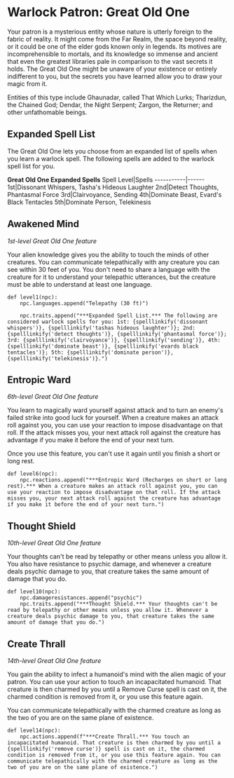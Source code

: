 # Warlock Patron: Great Old One
Your patron is a mysterious entity whose nature is utterly foreign to the fabric of reality. It might come from the Far Realm, the space beyond reality, or it could be one of the elder gods known only in legends. Its motives are incomprehensible to mortals, and its knowledge so immense and ancient that even the greatest libraries pale in comparison to the vast secrets it holds. The Great Old One might be unaware of your existence or entirely indifferent to you, but the secrets you have learned allow you to draw your magic from it.

Entities of this type include Ghaunadar, called That Which Lurks; Tharizdun, the Chained God; Dendar, the Night Serpent; Zargon, the Returner; and other unfathomable beings.

## Expanded Spell List
The Great Old One lets you choose from an expanded list of spells when you learn a warlock spell. The following spells are added to the warlock spell list for you.

**Great Old One Expanded Spells**
Spell Level|Spells
-----------|------
1st|Dissonant Whispers, Tasha's Hideous Laughter
2nd|Detect Thoughts, Phantasmal Force
3rd|Clairvoyance, Sending
4th|Dominate Beast, Evard's Black Tentacles
5th|Dominate Person, Telekinesis

## Awakened Mind
*1st-level Great Old One feature*

Your alien knowledge gives you the ability to touch the minds of other creatures. You can communicate telepathically with any creature you can see within 30 feet of you. You don't need to share a language with the creature for it to understand your telepathic utterances, but the creature must be able to understand at least one language.

```
def level1(npc):
    npc.languages.append("Telepathy (30 ft)")

    npc.traits.append("***Expanded Spell List.*** The following are considered warlock spells for you: 1st: {spelllinkify('dissonant whispers')}, {spelllinkify('tashas hideous laughter')}; 2nd: {spelllinkify('detect thoughts')}, {spelllinkify('phantasmal force')}; 3rd: {spelllinkify('clairvoyance')}, {spelllinkify('sending')}, 4th: {spelllinkify('dominate beast')}, {spelllinkify('evards black tentacles')}; 5th: {spelllinkify('dominate person')}, {spelllinkify('telekinesis')}.") 
```

## Entropic Ward
*6th-level Great Old One feature*

You learn to magically ward yourself against attack and to turn an enemy's failed strike into good luck for yourself. When a creature makes an attack roll against you, you can use your reaction to impose disadvantage on that roll. If the attack misses you, your next attack roll against the creature has advantage if you make it before the end of your next turn.

Once you use this feature, you can't use it again until you finish a short or long rest.

```
def level6(npc):
    npc.reactions.append("***Entropic Ward (Recharges on short or long rest).*** When a creature makes an attack roll against you, you can use your reaction to impose disadvantage on that roll. If the attack misses you, your next attack roll against the creature has advantage if you make it before the end of your next turn.")
```

## Thought Shield
*10th-level Great Old One feature*

Your thoughts can't be read by telepathy or other means unless you allow it. You also have resistance to psychic damage, and whenever a creature deals psychic damage to you, that creature takes the same amount of damage that you do.

```
def level10(npc):
    npc.damageresistances.append("psychic")
    npc.traits.append("***Thought Shield.*** Your thoughts can't be read by telepathy or other means unless you allow it. Whenever a creature deals psychic damage to you, that creature takes the same amount of damage that you do.")
```

## Create Thrall
*14th-level Great Old One feature*

You gain the ability to infect a humanoid's mind with the alien magic of your patron. You can use your action to touch an incapacitated humanoid. That creature is then charmed by you until a Remove Curse spell is cast on it, the charmed condition is removed from it, or you use this feature again.

You can communicate telepathically with the charmed creature as long as the two of you are on the same plane of existence.

```
def level14(npc):
    npc.actions.append(f"***Create Thrall.*** You touch an incapacitated humanoid. That creature is then charmed by you until a {spelllinkify('remove curse')} spell is cast on it, the charmed condition is removed from it, or you use this feature again. You can communicate telepathically with the charmed creature as long as the two of you are on the same plane of existence.")
```
